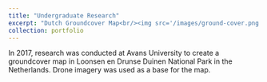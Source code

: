 ```yaml
---
title: "Undergraduate Research"
excerpt: "Dutch Groundcover Map<br/><img src='/images/ground-cover.png'>"
collection: portfolio
---
```


In 2017, research was conducted at Avans University to create a groundcover map in Loonsen en Drunse Duinen National Park in the Netherlands. Drone imagery was used as a base for the map. 
